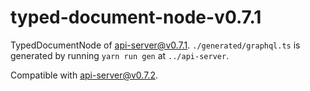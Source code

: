 # typed-document-node-v0.7.1

TypedDocumentNode of api-server@v0.7.1. `./generated/graphql.ts` is generated by running `yarn run gen` at `../api-server`.

Compatible with api-server@v0.7.2.
